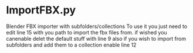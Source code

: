 # ImportFBX.py
Blender FBX importer with subfolders/collections
To use it you just need to edit line 15 with you path to import the fbx files from. 
if wished you canenable delet the default stuff with line 9
also if you wish to import from subfolders and add them to a collection enable line 12
